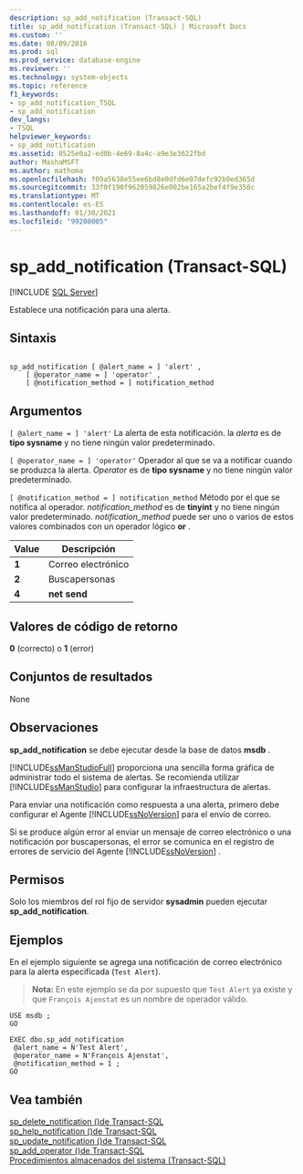 ```yaml
---
description: sp_add_notification (Transact-SQL)
title: sp_add_notification (Transact-SQL) | Microsoft Docs
ms.custom: ''
ms.date: 08/09/2016
ms.prod: sql
ms.prod_service: database-engine
ms.reviewer: ''
ms.technology: system-objects
ms.topic: reference
f1_keywords:
- sp_add_notification_TSQL
- sp_add_notification
dev_langs:
- TSQL
helpviewer_keywords:
- sp_add_notification
ms.assetid: 0525e0a2-ed0b-4e69-8a4c-a9e3e3622fbd
author: MashaMSFT
ms.author: mathoma
ms.openlocfilehash: f09a5638e55ee6bd8e0dfd6e07defc92b0ed365d
ms.sourcegitcommit: 33f0f190f962059826e002be165a2bef4f9e350c
ms.translationtype: MT
ms.contentlocale: es-ES
ms.lasthandoff: 01/30/2021
ms.locfileid: "99208005"
---
```

# <a name="sp_add_notification-transact-sql"></a>sp_add_notification (Transact-SQL)
[!INCLUDE [SQL Server](../../includes/applies-to-version/sqlserver.md)]

  Establece una notificación para una alerta.  
  
  
## <a name="syntax"></a>Sintaxis  
  
```  
  
sp_add_notification [ @alert_name = ] 'alert' ,   
    [ @operator_name = ] 'operator' ,   
    [ @notification_method = ] notification_method  
```  
  
## <a name="arguments"></a>Argumentos  
`[ @alert_name = ] 'alert'` La alerta de esta notificación. la *alerta* es de **tipo sysname** y no tiene ningún valor predeterminado.  
  
`[ @operator_name = ] 'operator'` Operador al que se va a notificar cuando se produzca la alerta. *Operator* es de **tipo sysname** y no tiene ningún valor predeterminado.  
  
`[ @notification_method = ] notification_method` Método por el que se notifica al operador. *notification_method* es de **tinyint** y no tiene ningún valor predeterminado. *notification_method* puede ser uno o varios de estos valores combinados con un operador lógico **or** .  
  
|Value|Descripción|  
|-----------|-----------------|  
|**1**|Correo electrónico|  
|**2**|Buscapersonas|  
|**4**|**net send**|  
  
## <a name="return-code-values"></a>Valores de código de retorno  
 **0** (correcto) o **1** (error)  
  
## <a name="result-sets"></a>Conjuntos de resultados  
 None  
  
## <a name="remarks"></a>Observaciones  
 **sp_add_notification** se debe ejecutar desde la base de datos **msdb** .  
  
 [!INCLUDE[ssManStudioFull](../../includes/ssmanstudiofull-md.md)] proporciona una sencilla forma gráfica de administrar todo el sistema de alertas. Se recomienda utilizar [!INCLUDE[ssManStudio](../../includes/ssmanstudio-md.md)] para configurar la infraestructura de alertas.  
  
 Para enviar una notificación como respuesta a una alerta, primero debe configurar el Agente [!INCLUDE[ssNoVersion](../../includes/ssnoversion-md.md)] para el envío de correo.  
  
 Si se produce algún error al enviar un mensaje de correo electrónico o una notificación por buscapersonas, el error se comunica en el registro de errores de servicio del Agente [!INCLUDE[ssNoVersion](../../includes/ssnoversion-md.md)] .  
  
## <a name="permissions"></a>Permisos  
 Solo los miembros del rol fijo de servidor **sysadmin** pueden ejecutar **sp_add_notification**.  
  
## <a name="examples"></a>Ejemplos  
 En el ejemplo siguiente se agrega una notificación de correo electrónico para la alerta especificada (`Test Alert`).  
  
> **Nota:** En este ejemplo se da por supuesto que `Test Alert` ya existe y que `François Ajenstat` es un nombre de operador válido.  
  
```  
USE msdb ;  
GO  
  
EXEC dbo.sp_add_notification  
 @alert_name = N'Test Alert',  
 @operator_name = N'François Ajenstat',  
 @notification_method = 1 ;  
GO  
```  
  
## <a name="see-also"></a>Vea también  
 [sp_delete_notification &#40;&#41;de Transact-SQL ](../../relational-databases/system-stored-procedures/sp-delete-notification-transact-sql.md)   
 [sp_help_notification &#40;&#41;de Transact-SQL ](../../relational-databases/system-stored-procedures/sp-help-notification-transact-sql.md)   
 [sp_update_notification &#40;&#41;de Transact-SQL ](../../relational-databases/system-stored-procedures/sp-update-notification-transact-sql.md)   
 [sp_add_operator &#40;&#41;de Transact-SQL ](../../relational-databases/system-stored-procedures/sp-add-operator-transact-sql.md)   
 [Procedimientos almacenados del sistema &#40;Transact-SQL&#41;](../../relational-databases/system-stored-procedures/system-stored-procedures-transact-sql.md)  
  
  
